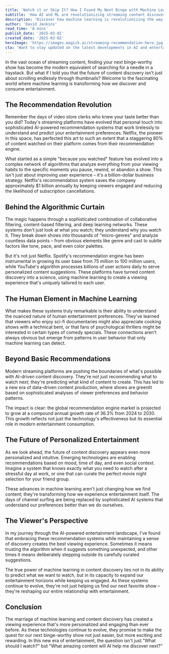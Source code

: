 ```yaml
---
title: 'Watch it or Skip It? How I Found My Next Binge with Machine Learning'
subtitle: 'How AI and ML are revolutionizing streaming content discovery'
description: 'Discover how machine learning is revolutionizing the way we find and enjoy streaming content. From Netflix''s billion-dollar recommendation system to the future of AI-powered entertainment discovery, learn how technology is making your next binge-watch session smarter and more personalized than ever.'
author: 'David Jenkins'
read_time: '8 mins'
publish_date: '2025-03-01'
created_date: '2025-03-02'
heroImage: 'https://images.magick.ai/streaming-recommendation-hero.jpg'
cta: 'Want to stay updated on the latest developments in AI and entertainment? Follow us on LinkedIn for exclusive insights into how technology is reshaping the streaming landscape.'
---
```


In the vast ocean of streaming content, finding your next binge-worthy show has become the modern equivalent of searching for a needle in a haystack. But what if I told you that the future of content discovery isn't just about scrolling endlessly through thumbnails? Welcome to the fascinating world where machine learning is transforming how we discover and consume entertainment.

## The Recommendation Revolution

Remember the days of video store clerks who knew your taste better than you did? Today's streaming platforms have evolved that personal touch into sophisticated AI-powered recommendation systems that work tirelessly to understand and predict your entertainment preferences. Netflix, the pioneer in this space, has perfected this art to such an extent that a staggering 80% of content watched on their platform comes from their recommendation engine.

What started as a simple "because you watched" feature has evolved into a complex network of algorithms that analyze everything from your viewing habits to the specific moments you pause, rewind, or abandon a show. This isn't just about improving user experience – it's a billion-dollar business strategy. Netflix's recommendation system saves the company approximately $1 billion annually by keeping viewers engaged and reducing the likelihood of subscription cancellations.

## Behind the Algorithmic Curtain

The magic happens through a sophisticated combination of collaborative filtering, content-based filtering, and deep learning networks. These systems don't just look at what you watch; they understand why you watch it. They break down shows into thousands of "micro-genres" and analyze countless data points – from obvious elements like genre and cast to subtle factors like tone, pace, and even color palettes.

But it's not just Netflix. Spotify's recommendation engine has been instrumental in growing its user base from 75 million to 100 million users, while YouTube's algorithm processes billions of user actions daily to serve personalized content suggestions. These platforms have turned content discovery into a science, using machine learning to create a viewing experience that's uniquely tailored to each user.

## The Human Element in Machine Learning

What makes these systems truly remarkable is their ability to understand the nuanced nature of human entertainment preferences. They've learned that viewers who enjoy sci-fi documentaries might also appreciate cooking shows with a technical bent, or that fans of psychological thrillers might be interested in certain types of comedy specials. These connections aren't always obvious but emerge from patterns in user behavior that only machine learning can detect.

## Beyond Basic Recommendations

Modern streaming platforms are pushing the boundaries of what's possible with AI-driven content discovery. They're not just recommending what to watch next; they're predicting what kind of content to create. This has led to a new era of data-driven content production, where shows are greenlit based on sophisticated analyses of viewer preferences and behavior patterns.

The impact is clear: the global recommendation engine market is projected to grow at a compound annual growth rate of 36.3% from 2024 to 2030. This growth reflects not just the technology's effectiveness but its essential role in modern entertainment consumption.

## The Future of Personalized Entertainment

As we look ahead, the future of content discovery appears even more personalized and intuitive. Emerging technologies are enabling recommendations based on mood, time of day, and even social context. Imagine a system that knows exactly what you need to watch after a stressful day at work, or one that can curate the perfect movie night selection for your friend group.

These advances in machine learning aren't just changing how we find content; they're transforming how we experience entertainment itself. The days of channel surfing are being replaced by sophisticated AI systems that understand our preferences better than we do ourselves.

## The Viewer's Perspective

In my journey through the AI-powered entertainment landscape, I've found that embracing these recommendation systems while maintaining a sense of discovery creates the best viewing experience. Sometimes it means trusting the algorithm when it suggests something unexpected, and other times it means deliberately stepping outside its carefully curated suggestions.

The true power of machine learning in content discovery lies not in its ability to predict what we want to watch, but in its capacity to expand our entertainment horizons while keeping us engaged. As these systems continue to evolve, they're not just helping us find our next favorite show – they're reshaping our entire relationship with entertainment.

## Conclusion

The marriage of machine learning and content discovery has created a viewing experience that's more personalized and engaging than ever before. As these technologies continue to evolve, they promise to make the quest for our next binge-worthy show not just easier, but more exciting and rewarding. In this new era of entertainment, the question isn't just "What should I watch?" but "What amazing content will AI help me discover next?"